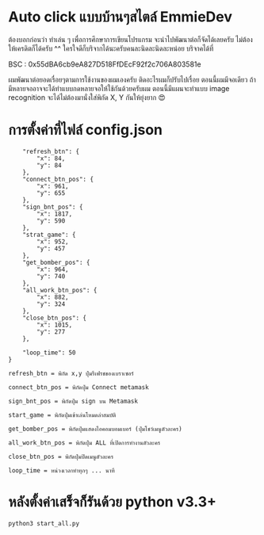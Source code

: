 # Auto click แบบบ้านๆสไตล์ EmmieDev

ต้องบอกก่อนว่า ทำเล่น ๆ เพื่อการศึกษาการเขียนโปรแกรม จะนำไปพัฒนาต่อก็จัดได้เลยครับ ไม่ต้องให้เครดิตก็ได้ครับ ^^ 
ใครใจดีก็บริจากได้นะครับคนละนิดละนิดละหน่อย บริจาคได้ที่ 

BSC : 0x55dBA6cb9eA827D518FfDEcF92f2c706A803581e

ผมพัฒนาต่อยอดเรื่อยๆตามการใช้งานของผมเองครับ ติดอะไรผมก็ปรับไปเรื่อย ตอนนี้ผมมีจอเดียว ถ้ามีหลายจออาจจะได้ทำแบบกดหลายจอให้ใช้กันด้วยครับผม
ตอนนี้มีแผนจะทำแบบ image recognition จะได้ไม่ต้องมานั่งใส่พิกัด X, Y กันให้ยุ่งยาก 😍

# การตั้งค่าที่ไฟล์ config.json

```{
    "refresh_btn": {
        "x": 84,
        "y": 84
    },
    "connect_btn_pos": {
        "x": 961,
        "y": 655
    },
    "sign_bnt_pos": {
        "x": 1817,
        "y": 590
    },
    "strat_game": {
        "x": 952,
        "y": 457
    },
    "get_bomber_pos": {
        "x": 964,
        "y": 740
    },
    "all_work_btn_pos": {
        "x": 882,
        "y": 324
    },
    "close_btn_pos": {
        "x": 1015,
        "y": 277
    },
    
    "loop_time": 50
}
```
```
refresh_btn = พิกัด x,y ปุ่มรีเฟรชของเบราเซอร์

connect_btn_pos = พิกัดปุ่ม Connect metamask

sign_bnt_pos = พิกัดปุ่ม sign บน Metamask

start_game = พิกัดปุ่มเข้าเล่นโหมดล่าสมบัติ

get_bomber_pos = พิกัดปุ่มแสดงไอคอมบอมเบอร์ (ปุ่มโชว์เมนูตัวละคร)

all_work_btn_pos = พิกัดปุ่ม ALL ที่เปิดการทำงานตัวละคร

close_btn_pos = พิกัดปุ่มปิดเมนูตัวละคร

loop_time = หน่วงเวลาทำทุกๆ ... นาที
```

# หลังตั้งค่าเสร็จก็รันด้วย python v3.3+
```python3 start_all.py```
